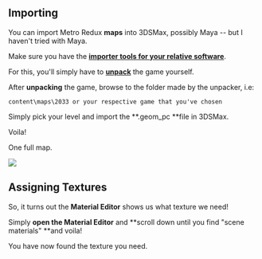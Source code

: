 ## Importing

You can import Metro Redux **maps** into 3DSMax, possibly Maya -- but I haven't tried with Maya.

Make sure you have the [**importer tools for your relative software**](/metro-redux/tools.md).

For this, you'll simply have to [**unpack**](/metro-redux/tools.md) the game yourself.

After **unpacking** the game, browse to the folder made by the unpacker, i.e:

`content\maps\2033 or your respective game that you've chosen`

Simply pick your level and import the **.geom\_pc **file in 3DSMax.

Voila!

One full map.

![](https://i.imgur.com/7RL5m2P.png)

## Assigning Textures

So, it turns out the **Material Editor** shows us what texture we need!

Simply **open the Material Editor** and **scroll down until you find "scene materials" **and voila!

You have now found the texture you need.

